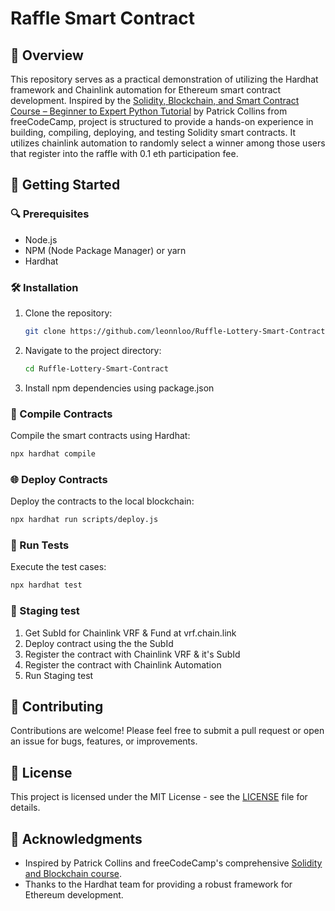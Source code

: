 # Raffle Smart Contract

## 📖 Overview

This repository serves as a practical demonstration of utilizing the Hardhat framework and  Chainlink automation for Ethereum smart contract development. Inspired by the [Solidity, Blockchain, and Smart Contract Course – Beginner to Expert Python Tutorial](https://www.youtube.com/watch?v=gyMwXuJrbJQ&t=34221s) by Patrick Collins from freeCodeCamp, project is structured to provide a hands-on experience in building, compiling, deploying, and testing Solidity smart contracts. It utilizes chainlink automation to randomly select a winner among those users that register into the raffle with 0.1 eth participation fee. 


## 🚀 Getting Started

### 🔍 Prerequisites

- Node.js
- NPM (Node Package Manager) or yarn
- Hardhat

### 🛠 Installation

1. Clone the repository:
   ```bash
   git clone https://github.com/leonnloo/Ruffle-Lottery-Smart-Contract
   ```
2. Navigate to the project directory:
   ```bash
   cd Ruffle-Lottery-Smart-Contract
   ```
3. Install npm dependencies using package.json

### 📝 Compile Contracts

Compile the smart contracts using Hardhat:
```bash
npx hardhat compile
```

### 🌐 Deploy Contracts

Deploy the contracts to the local blockchain:
```bash
npx hardhat run scripts/deploy.js
```

### 🧪 Run Tests

Execute the test cases:
```bash
npx hardhat test
```

### 🛜 Staging test
1. Get SubId for Chainlink VRF & Fund at vrf.chain.link
2. Deploy contract using the the SubId
3. Register the contract with Chainlink VRF & it's SubId
4. Register the contract with Chainlink Automation
5. Run Staging test

## 🤝 Contributing
Contributions are welcome! Please feel free to submit a pull request or open an issue for bugs, features, or improvements.

## 📄 License
This project is licensed under the MIT License - see the [LICENSE](LICENSE) file for details.

## 🙌 Acknowledgments

- Inspired by Patrick Collins and freeCodeCamp's comprehensive [Solidity and Blockchain course](https://www.youtube.com/watch?v=gyMwXuJrbJQ&t=34221s).
- Thanks to the Hardhat team for providing a robust framework for Ethereum development.

